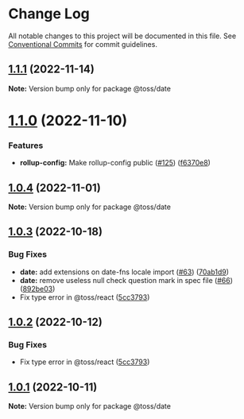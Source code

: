 # Change Log

All notable changes to this project will be documented in this file.
See [Conventional Commits](https://conventionalcommits.org) for commit guidelines.

## [1.1.1](https://github.com/toss/slash/compare/@toss/date@1.1.0...@toss/date@1.1.1) (2022-11-14)

**Note:** Version bump only for package @toss/date





# [1.1.0](https://github.com/toss/slash/compare/@toss/date@1.0.4...@toss/date@1.1.0) (2022-11-10)


### Features

* **rollup-config:** Make rollup-config public ([#125](https://github.com/toss/slash/issues/125)) ([f6370e8](https://github.com/toss/slash/commit/f6370e8c4b0fa926e923b518c26b7071ee0e53da))





## [1.0.4](https://github.com/toss/slash/compare/@toss/date@1.0.3...@toss/date@1.0.4) (2022-11-01)

**Note:** Version bump only for package @toss/date





## [1.0.3](https://github.com/toss/slash/compare/@toss/date@1.0.1...@toss/date@1.0.3) (2022-10-18)


### Bug Fixes

* **date:** add extensions on date-fns locale import ([#63](https://github.com/toss/slash/issues/63)) ([70ab1d9](https://github.com/toss/slash/commit/70ab1d942fe2a64659502d062cee931bc4495e40))
* **date:** remove useless null check question mark in spec file ([#66](https://github.com/toss/slash/issues/66)) ([892be03](https://github.com/toss/slash/commit/892be0311e02a928b0d0ef3a0f827b679ecb4ae2))
* Fix type error in @toss/react ([5cc3793](https://github.com/toss/slash/commit/5cc37936e8739204f32f9f50ee61570b758343f8))





## [1.0.2](https://github.com/toss/slash/compare/@toss/date@1.0.1...@toss/date@1.0.2) (2022-10-12)


### Bug Fixes

* Fix type error in @toss/react ([5cc3793](https://github.com/toss/slash/commit/5cc37936e8739204f32f9f50ee61570b758343f8))





## [1.0.1](https://github.com/toss/slash/compare/@toss/date@1.0.0...@toss/date@1.0.1) (2022-10-11)

**Note:** Version bump only for package @toss/date
